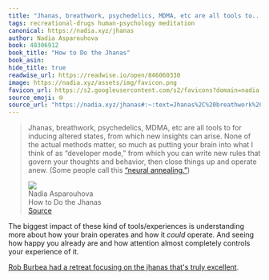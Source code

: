 ```yaml
---
title: "Jhanas, breathwork, psychedelics, MDMA, etc are all tools to..."
tags: recreational-drugs human-psychology meditation
canonical: https://nadia.xyz/jhanas
author: Nadia Asparouhova
book: 48306912
book_title: "How to Do the Jhanas"
book_asin: 
hide_title: true
readwise_url: https://readwise.io/open/846060330
image: https://nadia.xyz/assets/img/favicon.png
favicon_url: https://s2.googleusercontent.com/s2/favicons?domain=nadia.xyz
source_emoji: 🌐
source_url: "https://nadia.xyz/jhanas#:~:text=Jhanas%2C%20breathwork%2C%20psychedelics%2C,%28https%3A%2F%2Fopentheory.net%2F2019%2F11%2Fneural-annealing-toward-a-neural-theory-of-everything%2F%29%29"
---
```


> Jhanas, breathwork, psychedelics, MDMA, etc are all tools to for inducing altered states, from which new insights can arise. None of the actual methods matter, so much as putting your brain into what I think of as “developer mode,” from which you can write new rules that govern your thoughts and behavior, then close things up and operate anew. (Some people call this [“neural annealing.”](https://opentheory.net/2019/11/neural-annealing-toward-a-neural-theory-of-everything/))
> <div class="quoteback-footer"><div class="quoteback-avatar"><img class="mini-favicon" src="https://s2.googleusercontent.com/s2/favicons?domain=nadia.xyz"></div><div class="quoteback-metadata"><div class="metadata-inner"><span style="display:none">FROM:</span><div aria-label="Nadia Asparouhova" class="quoteback-author"> Nadia Asparouhova</div><div aria-label="How to Do the Jhanas" class="quoteback-title"> How to Do the Jhanas</div></div></div><div class="quoteback-backlink"><a target="_blank" aria-label="go to the full text of this quotation" rel="noopener" href="https://nadia.xyz/jhanas#:~:text=Jhanas%2C%20breathwork%2C%20psychedelics%2C,%28https%3A%2F%2Fopentheory.net%2F2019%2F11%2Fneural-annealing-toward-a-neural-theory-of-everything%2F%29%29" class="quoteback-arrow"> Source</a></div></div>

The biggest impact of these kind of tools/experiences is understanding more about how your brain operates and how it  *could* operate. And seeing how happy you already are and how attention almost completely controls your experience of it.

[Rob Burbea had a retreat focusing on the jhanas that's truly excellent](https://dharmaseed.org/retreats/4496/).
